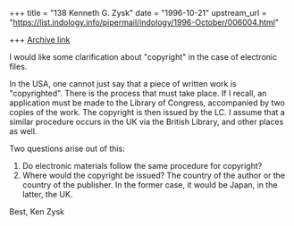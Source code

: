 +++
title = "138 Kenneth G. Zysk"
date = "1996-10-21"
upstream_url = "https://list.indology.info/pipermail/indology/1996-October/006004.html"

+++
[Archive link](https://list.indology.info/pipermail/indology/1996-October/006004.html)


I would like some clarification about "copyright" in the case of
electronic files.

In the USA, one cannot just say that a piece of written work is
"copyrighted". There is the process that must take place. If I recall, an
application must be made to the Library of Congress, accompanied by two
copies of the work. The copyright is then issued by the LC. I assume that
a similar procedure occurs in the UK via the British Library, and other
places as well. 

Two questions arise out of this:

1. Do electronic materials follow the same procedure for copyright?
2. Where would the copyright be issued? The country of the author or the
country of the publisher. In the former case, it would be Japan, in the
latter, the UK.

Best,
Ken Zysk





